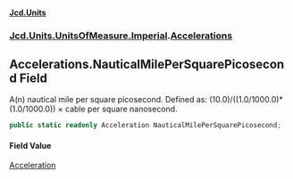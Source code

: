 #### [Jcd.Units](index.md 'index')
### [Jcd.Units.UnitsOfMeasure.Imperial](Jcd.Units.UnitsOfMeasure.Imperial.md 'Jcd.Units.UnitsOfMeasure.Imperial').[Accelerations](Accelerations.md 'Jcd.Units.UnitsOfMeasure.Imperial.Accelerations')

## Accelerations.NauticalMilePerSquarePicosecond Field

A(n) nautical mile per square picosecond. Defined as: (10.0)/((1.0/1000.0)*(1.0/1000.0)) × cable per square nanosecond.

```csharp
public static readonly Acceleration NauticalMilePerSquarePicosecond;
```

#### Field Value
[Acceleration](Acceleration.md 'Jcd.Units.UnitTypes.Acceleration')
